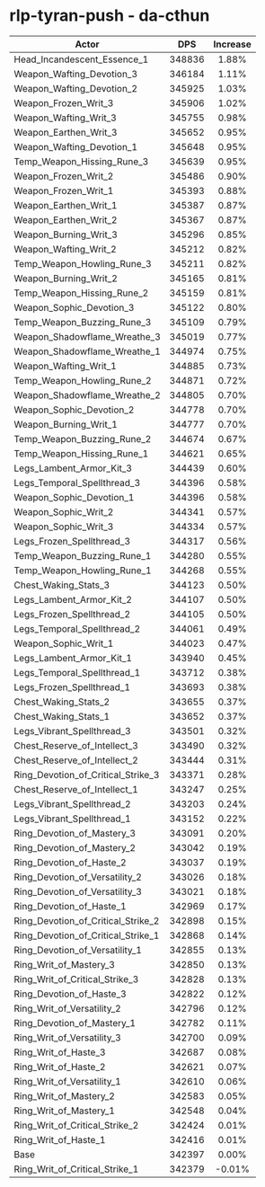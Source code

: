 # rlp-tyran-push - da-cthun
| Actor | DPS | Increase |
|---|:---:|:---:|
|Head_Incandescent_Essence_1|348836|1.88%|
|Weapon_Wafting_Devotion_3|346184|1.11%|
|Weapon_Wafting_Devotion_2|345925|1.03%|
|Weapon_Frozen_Writ_3|345906|1.02%|
|Weapon_Wafting_Writ_3|345755|0.98%|
|Weapon_Earthen_Writ_3|345652|0.95%|
|Weapon_Wafting_Devotion_1|345648|0.95%|
|Temp_Weapon_Hissing_Rune_3|345639|0.95%|
|Weapon_Frozen_Writ_2|345486|0.90%|
|Weapon_Frozen_Writ_1|345393|0.88%|
|Weapon_Earthen_Writ_1|345387|0.87%|
|Weapon_Earthen_Writ_2|345367|0.87%|
|Weapon_Burning_Writ_3|345296|0.85%|
|Weapon_Wafting_Writ_2|345212|0.82%|
|Temp_Weapon_Howling_Rune_3|345211|0.82%|
|Weapon_Burning_Writ_2|345165|0.81%|
|Temp_Weapon_Hissing_Rune_2|345159|0.81%|
|Weapon_Sophic_Devotion_3|345122|0.80%|
|Temp_Weapon_Buzzing_Rune_3|345109|0.79%|
|Weapon_Shadowflame_Wreathe_3|345019|0.77%|
|Weapon_Shadowflame_Wreathe_1|344974|0.75%|
|Weapon_Wafting_Writ_1|344885|0.73%|
|Temp_Weapon_Howling_Rune_2|344871|0.72%|
|Weapon_Shadowflame_Wreathe_2|344805|0.70%|
|Weapon_Sophic_Devotion_2|344778|0.70%|
|Weapon_Burning_Writ_1|344777|0.70%|
|Temp_Weapon_Buzzing_Rune_2|344674|0.67%|
|Temp_Weapon_Hissing_Rune_1|344621|0.65%|
|Legs_Lambent_Armor_Kit_3|344439|0.60%|
|Legs_Temporal_Spellthread_3|344396|0.58%|
|Weapon_Sophic_Devotion_1|344396|0.58%|
|Weapon_Sophic_Writ_2|344341|0.57%|
|Weapon_Sophic_Writ_3|344334|0.57%|
|Legs_Frozen_Spellthread_3|344317|0.56%|
|Temp_Weapon_Buzzing_Rune_1|344280|0.55%|
|Temp_Weapon_Howling_Rune_1|344268|0.55%|
|Chest_Waking_Stats_3|344123|0.50%|
|Legs_Lambent_Armor_Kit_2|344107|0.50%|
|Legs_Frozen_Spellthread_2|344105|0.50%|
|Legs_Temporal_Spellthread_2|344061|0.49%|
|Weapon_Sophic_Writ_1|344023|0.47%|
|Legs_Lambent_Armor_Kit_1|343940|0.45%|
|Legs_Temporal_Spellthread_1|343712|0.38%|
|Legs_Frozen_Spellthread_1|343693|0.38%|
|Chest_Waking_Stats_2|343655|0.37%|
|Chest_Waking_Stats_1|343652|0.37%|
|Legs_Vibrant_Spellthread_3|343501|0.32%|
|Chest_Reserve_of_Intellect_3|343490|0.32%|
|Chest_Reserve_of_Intellect_2|343444|0.31%|
|Ring_Devotion_of_Critical_Strike_3|343371|0.28%|
|Chest_Reserve_of_Intellect_1|343247|0.25%|
|Legs_Vibrant_Spellthread_2|343203|0.24%|
|Legs_Vibrant_Spellthread_1|343152|0.22%|
|Ring_Devotion_of_Mastery_3|343091|0.20%|
|Ring_Devotion_of_Mastery_2|343042|0.19%|
|Ring_Devotion_of_Haste_2|343037|0.19%|
|Ring_Devotion_of_Versatility_2|343026|0.18%|
|Ring_Devotion_of_Versatility_3|343021|0.18%|
|Ring_Devotion_of_Haste_1|342969|0.17%|
|Ring_Devotion_of_Critical_Strike_2|342898|0.15%|
|Ring_Devotion_of_Critical_Strike_1|342868|0.14%|
|Ring_Devotion_of_Versatility_1|342855|0.13%|
|Ring_Writ_of_Mastery_3|342850|0.13%|
|Ring_Writ_of_Critical_Strike_3|342828|0.13%|
|Ring_Devotion_of_Haste_3|342822|0.12%|
|Ring_Writ_of_Versatility_2|342796|0.12%|
|Ring_Devotion_of_Mastery_1|342782|0.11%|
|Ring_Writ_of_Versatility_3|342700|0.09%|
|Ring_Writ_of_Haste_3|342687|0.08%|
|Ring_Writ_of_Haste_2|342621|0.07%|
|Ring_Writ_of_Versatility_1|342610|0.06%|
|Ring_Writ_of_Mastery_2|342583|0.05%|
|Ring_Writ_of_Mastery_1|342548|0.04%|
|Ring_Writ_of_Critical_Strike_2|342424|0.01%|
|Ring_Writ_of_Haste_1|342416|0.01%|
|Base|342397|0.00%|
|Ring_Writ_of_Critical_Strike_1|342379|-0.01%|
